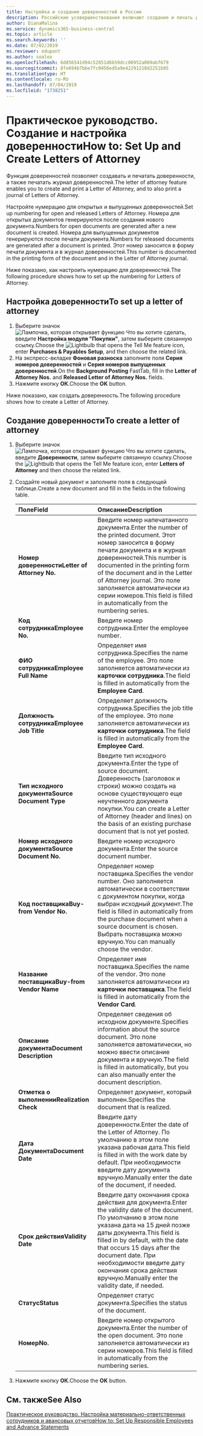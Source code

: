 ```yaml
---
title: Настройка и создание доверенностей в России
description: Российские усовершенствования включают создание и печать доверенностей.
author: DianaMalina
ms.service: dynamics365-business-central
ms.topic: article
ms.search.keywords: ''
ms.date: 07/02/2019
ms.reviewer: edupont
ms.author: soalex
ms.openlocfilehash: 6d856541d94c52851d6b59dcc00952a009abf679
ms.sourcegitcommit: 8fe694b7bbe7fc0456ed5a9e42291218d2251b05
ms.translationtype: HT
ms.contentlocale: ru-RU
ms.lasthandoff: 07/04/2019
ms.locfileid: "1738251"
---
```

# <a name="how-to-set-up-and-create-letters-of-attorney"></a><span data-ttu-id="0cd4e-103">Практическое руководство. Создание и настройка доверенности</span><span class="sxs-lookup"><span data-stu-id="0cd4e-103">How to: Set Up and Create Letters of Attorney</span></span>

<span data-ttu-id="0cd4e-104">Функция доверенностей позволяет создавать и печатать доверенности, а также печатать журнал доверенностей.</span><span class="sxs-lookup"><span data-stu-id="0cd4e-104">The letter of attorney feature enables you to create and print a Letter of Attorney, and to also print a journal of Letters of Attorney.</span></span>  

<span data-ttu-id="0cd4e-105">Настройте нумерацию для открытых и выпущенных доверенностей.</span><span class="sxs-lookup"><span data-stu-id="0cd4e-105">Set up numbering for open and released Letters of Attorney.</span></span> <span data-ttu-id="0cd4e-106">Номера для открытых документов генерируются после создания нового документа.</span><span class="sxs-lookup"><span data-stu-id="0cd4e-106">Numbers for open documents are generated after a new document is created.</span></span> <span data-ttu-id="0cd4e-107">Номера для выпущенных документов генерируются после печати документа.</span><span class="sxs-lookup"><span data-stu-id="0cd4e-107">Numbers for released documents are generated after a document is printed.</span></span> <span data-ttu-id="0cd4e-108">Этот номер заносится в форму печати документа и в журнал доверенностей.</span><span class="sxs-lookup"><span data-stu-id="0cd4e-108">This number is documented in the printing form of the document and in the Letter of Attorney journal.</span></span>  

<span data-ttu-id="0cd4e-109">Ниже показано, как настроить нумерацию для доверенностей.</span><span class="sxs-lookup"><span data-stu-id="0cd4e-109">The following procedure shows how to set up the numbering for Letters of Attorney.</span></span>

## <a name="to-set-up-a-letter-of-attorney"></a><span data-ttu-id="0cd4e-110">Настройка доверенности</span><span class="sxs-lookup"><span data-stu-id="0cd4e-110">To set up a letter of attorney</span></span> 

1. <span data-ttu-id="0cd4e-111">Выберите значок ![Лампочка, которая открывает функцию Что вы хотите сделать](../../media/ui-search/search_small.png "Что вы хотите сделать"), введите **Настройка модуля "Покупки"**, затем выберите связанную ссылку.</span><span class="sxs-lookup"><span data-stu-id="0cd4e-111">Choose the ![Lightbulb that opens the Tell Me feature](../../media/ui-search/search_small.png "Tell me what you want to do") icon, enter **Purchases & Payables Setup**, and then choose the related link.</span></span>
2. <span data-ttu-id="0cd4e-112">На экспресс-вкладке **Фоновая разноска** заполните поля **Серия номеров доверенностей** и **Серия номеров выпущенных доверенностей**.</span><span class="sxs-lookup"><span data-stu-id="0cd4e-112">On the **Background Posting** FastTab, fill in the **Letter of Attorney Nos.** and **Released Letter of Attorney Nos.** fields.</span></span>
3. <span data-ttu-id="0cd4e-113">Нажмите кнопку **ОК**.</span><span class="sxs-lookup"><span data-stu-id="0cd4e-113">Choose the **OK** button.</span></span>

<span data-ttu-id="0cd4e-114">Ниже показано, как создать доверенность.</span><span class="sxs-lookup"><span data-stu-id="0cd4e-114">The following procedure shows how to create a Letter of Attorney.</span></span>

## <a name="to-create-a-letter-of-attorney"></a><span data-ttu-id="0cd4e-115">Создание доверенности</span><span class="sxs-lookup"><span data-stu-id="0cd4e-115">To create a letter of attorney</span></span> 

1. <span data-ttu-id="0cd4e-116">Выберите значок ![Лампочка, которая открывает функцию Что вы хотите сделать](../../media/ui-search/search_small.png "Что вы хотите сделать"), введите **Доверенности**, затем выберите связанную ссылку.</span><span class="sxs-lookup"><span data-stu-id="0cd4e-116">Choose the ![Lightbulb that opens the Tell Me feature](../../media/ui-search/search_small.png "Tell me what you want to do") icon, enter **Letters of Attorney** and then choose the related link.</span></span>

2. <span data-ttu-id="0cd4e-117">Создайте новый документ и заполните поля в следующей таблице.</span><span class="sxs-lookup"><span data-stu-id="0cd4e-117">Create a new document and fill in the fields in the following table.</span></span>

   | <span data-ttu-id="0cd4e-118">Поле</span><span class="sxs-lookup"><span data-stu-id="0cd4e-118">Field</span></span>                      | <span data-ttu-id="0cd4e-119">Описание</span><span class="sxs-lookup"><span data-stu-id="0cd4e-119">Description</span></span>                                                  |
   | :------------------------- | :----------------------------------------------------------- |
   | <span data-ttu-id="0cd4e-120">**Номер доверенности**</span><span class="sxs-lookup"><span data-stu-id="0cd4e-120">**Letter of Attorney No.**</span></span> | <span data-ttu-id="0cd4e-121">Введите номер напечатанного документа.</span><span class="sxs-lookup"><span data-stu-id="0cd4e-121">Enter the number of the printed document.</span></span> <span data-ttu-id="0cd4e-122">Этот номер заносится в форму печати документа и в журнал доверенностей.</span><span class="sxs-lookup"><span data-stu-id="0cd4e-122">This number is documented in the printing form of the document and in the Letter of Attorney journal.</span></span> <span data-ttu-id="0cd4e-123">Это поле заполняется автоматически из серии номеров.</span><span class="sxs-lookup"><span data-stu-id="0cd4e-123">This field is filled in automatically from the numbering series.</span></span> |
   | <span data-ttu-id="0cd4e-124">**Код сотрудника**</span><span class="sxs-lookup"><span data-stu-id="0cd4e-124">**Employee No.**</span></span>           | <span data-ttu-id="0cd4e-125">Введите номер сотрудника.</span><span class="sxs-lookup"><span data-stu-id="0cd4e-125">Enter the employee number.</span></span>                                   |
   | <span data-ttu-id="0cd4e-126">**ФИО сотрудника**</span><span class="sxs-lookup"><span data-stu-id="0cd4e-126">**Employee Full Name**</span></span>     | <span data-ttu-id="0cd4e-127">Определяет имя сотрудника.</span><span class="sxs-lookup"><span data-stu-id="0cd4e-127">Specifies the name of the employee.</span></span> <span data-ttu-id="0cd4e-128">Это поле заполняется автоматически из **карточки сотрудника**.</span><span class="sxs-lookup"><span data-stu-id="0cd4e-128">The field is filled in automatically from the **Employee Card**.</span></span> |
   | <span data-ttu-id="0cd4e-129">**Должность сотрудника**</span><span class="sxs-lookup"><span data-stu-id="0cd4e-129">**Employee Job Title**</span></span>     | <span data-ttu-id="0cd4e-130">Определяет должность сотрудника.</span><span class="sxs-lookup"><span data-stu-id="0cd4e-130">Specifies the job title of the employee.</span></span> <span data-ttu-id="0cd4e-131">Это поле заполняется автоматически из **карточки сотрудника**.</span><span class="sxs-lookup"><span data-stu-id="0cd4e-131">The field is filled in automatically from the **Employee Card**.</span></span> |
   | <span data-ttu-id="0cd4e-132">**Тип исходного документа**</span><span class="sxs-lookup"><span data-stu-id="0cd4e-132">**Source Document Type**</span></span>   | <span data-ttu-id="0cd4e-133">Введите тип исходного документа.</span><span class="sxs-lookup"><span data-stu-id="0cd4e-133">Enter the type of source document.</span></span> <span data-ttu-id="0cd4e-134">Доверенность (заголовок и строки) можно создать на основе существующего еще неучтенного документа покупки.</span><span class="sxs-lookup"><span data-stu-id="0cd4e-134">You can create a Letter of Attorney (header and lines) on the basis of an existing purchase document that is not yet posted.</span></span> |
   | <span data-ttu-id="0cd4e-135">**Номер исходного документа**</span><span class="sxs-lookup"><span data-stu-id="0cd4e-135">**Source Document No.**</span></span>    | <span data-ttu-id="0cd4e-136">Введите номер исходного документа.</span><span class="sxs-lookup"><span data-stu-id="0cd4e-136">Enter the source document number.</span></span>                            |
   | <span data-ttu-id="0cd4e-137">**Код поставщика**</span><span class="sxs-lookup"><span data-stu-id="0cd4e-137">**Buy-from Vendor No.**</span></span>    | <span data-ttu-id="0cd4e-138">Определяет номер поставщика.</span><span class="sxs-lookup"><span data-stu-id="0cd4e-138">Specifies the vendor number.</span></span> <span data-ttu-id="0cd4e-139">Оно заполняется автоматически в соответствии с документом покупки, когда выбран исходный документ.</span><span class="sxs-lookup"><span data-stu-id="0cd4e-139">The field is filled in automatically from the purchase document when a source document is chosen.</span></span> <span data-ttu-id="0cd4e-140">Выбрать поставщика можно вручную.</span><span class="sxs-lookup"><span data-stu-id="0cd4e-140">You can manually choose the vendor.</span></span> |
   | <span data-ttu-id="0cd4e-141">**Название поставщика**</span><span class="sxs-lookup"><span data-stu-id="0cd4e-141">**Buy-from Vendor Name**</span></span>   | <span data-ttu-id="0cd4e-142">Определяет имя поставщика.</span><span class="sxs-lookup"><span data-stu-id="0cd4e-142">Specifies the name of the vendor.</span></span> <span data-ttu-id="0cd4e-143">Это поле заполняется автоматически из **карточки поставщика**.</span><span class="sxs-lookup"><span data-stu-id="0cd4e-143">The field is filled in automatically from the **Vendor Card**.</span></span> |
   | <span data-ttu-id="0cd4e-144">**Описание документа**</span><span class="sxs-lookup"><span data-stu-id="0cd4e-144">**Document Description**</span></span>   | <span data-ttu-id="0cd4e-145">Определяет сведения об исходном документе.</span><span class="sxs-lookup"><span data-stu-id="0cd4e-145">Specifies information about the source document.</span></span> <span data-ttu-id="0cd4e-146">Это поле заполняется автоматически, но можно ввести описание документа и вручную.</span><span class="sxs-lookup"><span data-stu-id="0cd4e-146">The field is filled in automatically, but you can also manually enter the document description.</span></span> |
   | <span data-ttu-id="0cd4e-147">**Отметка о выполнении**</span><span class="sxs-lookup"><span data-stu-id="0cd4e-147">**Realization Check**</span></span>      | <span data-ttu-id="0cd4e-148">Определяет документ, который выполнен.</span><span class="sxs-lookup"><span data-stu-id="0cd4e-148">Specifies the document that is realized.</span></span>                     |
   | <span data-ttu-id="0cd4e-149">**Дата Документа**</span><span class="sxs-lookup"><span data-stu-id="0cd4e-149">**Document Date**</span></span>          | <span data-ttu-id="0cd4e-150">Введите дату доверенности.</span><span class="sxs-lookup"><span data-stu-id="0cd4e-150">Enter the date of the Letter of Attorney.</span></span> <span data-ttu-id="0cd4e-151">По умолчанию в этом поле указана рабочая дата.</span><span class="sxs-lookup"><span data-stu-id="0cd4e-151">This field is filled in with the work date by default.</span></span> <span data-ttu-id="0cd4e-152">При необходимости введите дату документа вручную.</span><span class="sxs-lookup"><span data-stu-id="0cd4e-152">Manually enter the date of the document, if needed.</span></span> |
   | <span data-ttu-id="0cd4e-153">**Срок действия**</span><span class="sxs-lookup"><span data-stu-id="0cd4e-153">**Validity Date**</span></span>          | <span data-ttu-id="0cd4e-154">Введите дату окончания срока действия для документа.</span><span class="sxs-lookup"><span data-stu-id="0cd4e-154">Enter the validity date of the document.</span></span> <span data-ttu-id="0cd4e-155">По умолчанию в этом поле указана дата на 15 дней позже даты документа.</span><span class="sxs-lookup"><span data-stu-id="0cd4e-155">This field is filled in by default, with the date that occurs 15 days after the document date.</span></span> <span data-ttu-id="0cd4e-156">При необходимости введите дату окончания срока действия вручную.</span><span class="sxs-lookup"><span data-stu-id="0cd4e-156">Manually enter the validity date, if needed.</span></span> |
   | <span data-ttu-id="0cd4e-157">**Статус**</span><span class="sxs-lookup"><span data-stu-id="0cd4e-157">**Status**</span></span>                 | <span data-ttu-id="0cd4e-158">Определяет статус документа.</span><span class="sxs-lookup"><span data-stu-id="0cd4e-158">Specifies the status of the document.</span></span>                        |
   | <span data-ttu-id="0cd4e-159">**Номер**</span><span class="sxs-lookup"><span data-stu-id="0cd4e-159">**No.**</span></span>                    | <span data-ttu-id="0cd4e-160">Введите номер открытого документа.</span><span class="sxs-lookup"><span data-stu-id="0cd4e-160">Enter the number of the open document.</span></span> <span data-ttu-id="0cd4e-161">Это поле заполняется автоматически из серии номеров.</span><span class="sxs-lookup"><span data-stu-id="0cd4e-161">This field is filled in automatically from the numbering series.</span></span> |

3. <span data-ttu-id="0cd4e-162">Нажмите кнопку **ОК**.</span><span class="sxs-lookup"><span data-stu-id="0cd4e-162">Choose the **OK** button.</span></span>

## <a name="see-also"></a><span data-ttu-id="0cd4e-163">См. также</span><span class="sxs-lookup"><span data-stu-id="0cd4e-163">See Also</span></span>

[<span data-ttu-id="0cd4e-164">Практическое руководство. Настройка материально-ответственных сотрудников и авансовых отчетов</span><span class="sxs-lookup"><span data-stu-id="0cd4e-164">How to: Set Up Responsible Employees and Advance Statements</span></span>](How-to-Set-Up-Responsible-Employees-and-Advance-Statements.md)  
